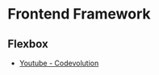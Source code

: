 # Frontend Framework

## Flexbox

- [Youtube - Codevolution](https://www.youtube.com/watch?v=z6tJ5ngiF14&list=PLC3y8-rFHvwg6rjbiMadCILrjh7QkvzoQ)
